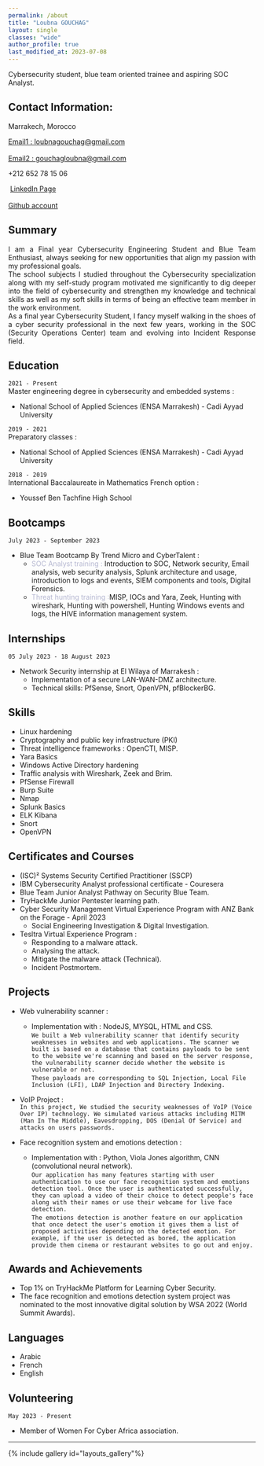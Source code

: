 ```yaml
---
permalink: /about
title: "Loubna GOUCHAG"
layout: single
classes: "wide"
author_profile: true
last_modified_at: 2023-07-08
---
```

Cybersecurity student, blue team oriented trainee and aspiring SOC Analyst.

## Contact Information:
<i class="fas fa-fw fa-home"></i> Marrakech, Morocco

<a href="mailto:loubnagouchag@gmail.com"><i class="fas fa-fw fa-envelope"></i> Email1 : loubnagouchag@gmail.com</a><br> <br>
<a href="mailto:gouchagloubna@gmail.com"><i class="fas fa-fw fa-envelope"></i> Email2 : gouchagloubna@gmail.com</a>

<i class="fas fa-fw fa-mobile"></i> +212 652 78 15 06

<i class="fab fa-linkedin-in"></i>&nbsp;<a href="https://www.linkedin.com/in/loubna-go/">LinkedIn Page</a><br> <br>
<a href="https://github.com/LoubnaG"><i class="fab fa-fw fa-github"></i>Github account</a>

## <i class="fas fa-fw fa-user"></i> Summary

<div style="text-align: justify">
I am a Final year Cybersecurity Engineering Student and Blue Team Enthusiast, always seeking for new opportunities that  
align my passion with my professional goals.<br>
The school subjects I studied throughout the Cybersecurity specialization along with my self-study program motivated 
me significantly to dig deeper into the field of cybersecurity and strengthen my knowledge and technical skills as well as my soft skills in terms of being an effective team member in the work environment.<br>
As a final year Cybersecurity Student, I fancy myself walking in the shoes of a cyber security professional in the next few years, working in the SOC (Security Operations Center) team and evolving into Incident Response field.
</div>

## <i class="fas fa-fw fa-user-graduate"></i> Education

```2021 - Present``` <br>
Master engineering degree in  cybersecurity and embedded systems :
- National School of Applied Sciences (ENSA Marrakesh) - Cadi Ayyad University

```2019 - 2021``` <br>
Preparatory classes :
- National School of Applied Sciences (ENSA Marrakesh) - Cadi Ayyad University

```2018 - 2019``` <br>
 International Baccalaureate in Mathematics French option :
- Youssef Ben Tachfine High School

## <i class="fas fa-user-shield"></i> Bootcamps
 ```July 2023 - September 2023```
  - Blue Team Bootcamp By Trend Micro and CyberTalent : <br>
    - <span style="color:#b5b7d1">SOC Analyst training :</span> Introduction to SOC, Network security, Email analysis, web security analysis, Splunk architecture and usage, introduction to logs and events, SIEM components and tools, Digital Forensics. 
    - <span style="color:#b5b7d1">Threat hunting training :</span>MISP, IOCs and Yara, Zeek, Hunting with wireshark, Hunting with powershell, Hunting Windows events and logs, the HIVE information management system.


## <i class="fas fa-fw fa-briefcase"></i> Internships
```05 July 2023 - 18 August 2023```
  - Network Security internship at El Wilaya of Marrakesh :
    - Implementation of a secure LAN-WAN-DMZ architecture.
    - Technical skills: PfSense, Snort, OpenVPN, pfBlockerBG.

## <i class="fas fa-code"></i> Skills
- Linux hardening 
- Cryptography and public key infrastructure (PKI)
- Threat intelligence frameworks : OpenCTI, MISP.
- Yara Basics
- Windows Active Directory hardening
- Traffic analysis with Wireshark, Zeek and Brim.
- PfSense Firewall
- Burp Suite
- Nmap
- Splunk Basics
- ELK Kibana
- Snort 
- OpenVPN

## <i class="fas fa-fw fa-certificate"></i> Certificates and Courses
- (ISC)² Systems Security Certified Practitioner (SSCP)
- IBM Cybersecurity Analyst professional certificate - Couresera
- Blue Team Junior Analyst Pathway on Security Blue Team.
- TryHackMe Junior Pentester learning path.
- Cyber Security Management Virtual Experience Program with ANZ Bank on the Forage - April 2023
  - Social Engineering Investigation & Digital Investigation.
- Tesltra Virtual Experience Program :
  - Responding to a malware attack.
  - Analysing the attack.
  - Mitigate the malware attack (Technical).
  - Incident Postmortem.

## <i class="fas fa-fw fa-trophy"></i> Projects

- Web vulnerability scanner :
  - Implementation with : NodeJS, MYSQL, HTML and CSS.<br>
  ```We built a Web vulnerability scanner that identify security weaknesses in websites and web applications. The scanner we built is based on a database that contains payloads to be sent to the website we're scanning and based on the server response, the vulnerability scanner decide whether the website is vulnerable or not.``` <br>
  ```These payloads are corresponding to SQL Injection, Local File Inclusion (LFI), LDAP Injection and Directory Indexing.```

- VoIP Project :<br>
 ```In this project, We studied the security weaknesses of VoIP (Voice Over IP) technology. We simulated various attacks including MITM (Man In The Middle), Eavesdropping, DOS (Denial Of Service) and attacks on users passwords.```<br>   
    
  <!-- 🔗 [Demo Link](https://www.youtube.com/watch?v=-RsAP6A5rNs) -->
- Face recognition system and emotions detection :
  - Implementation with : Python, Viola Jones algorithm, CNN (convolutional neural network).<br>
  ```Our application has many features starting with user authentication to use our face recognition system and emotions detection tool. Once the user is authenticated successfully, they can upload a video of their choice to detect people's face along with their names or use their webcame for live face detection.```<br>
  ```The emotions detection is another feature on our application that once detect the user's emotion it gives them a list of proposed activities depending on the detected emotion. For example, if the user is detected as bored, the application provide them cinema or restaurant websites to go out and enjoy.```

## <i class="fas fa-fw fa-award"></i> Awards and Achievements
- Top 1% on TryHackMe Platform for Learning Cyber Security.
- The face recognition and emotions detection system project was nominated to the most innovative digital solution by WSA 2022 (World Summit Awards).

## <i class="fas fa-fw fa-language"></i> Languages
- Arabic
- French
- English

## <i class="fas fa-fw fa-handshake"></i> Volunteering
```May 2023 - Present```
- Member of Women For Cyber Africa association.

---




{% include gallery id="layouts_gallery"%}